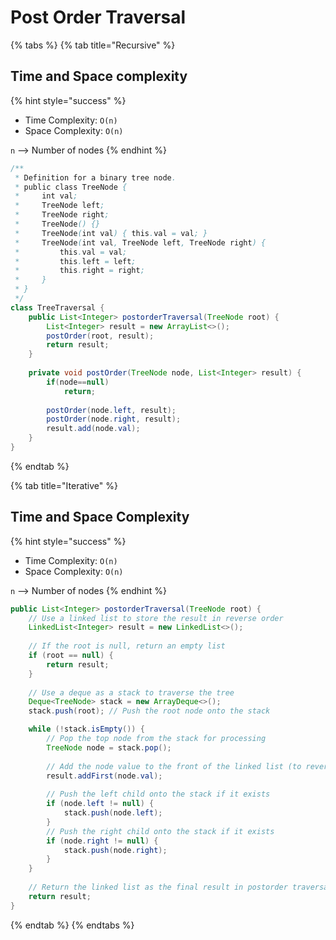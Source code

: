 # Post Order Traversal

{% tabs %}
{% tab title="Recursive" %}
## Time and Space complexity

{% hint style="success" %}
* Time Complexity: `O(n)`
* &#x20;Space Complexity: `O(n)`

`n` --> Number of nodes
{% endhint %}

```java
/**
 * Definition for a binary tree node.
 * public class TreeNode {
 *     int val;
 *     TreeNode left;
 *     TreeNode right;
 *     TreeNode() {}
 *     TreeNode(int val) { this.val = val; }
 *     TreeNode(int val, TreeNode left, TreeNode right) {
 *         this.val = val;
 *         this.left = left;
 *         this.right = right;
 *     }
 * }
 */
class TreeTraversal {
    public List<Integer> postorderTraversal(TreeNode root) {
        List<Integer> result = new ArrayList<>();
        postOrder(root, result);
        return result;
    }
    
    private void postOrder(TreeNode node, List<Integer> result) {
        if(node==null)
            return;
        
        postOrder(node.left, result);
        postOrder(node.right, result);
        result.add(node.val);
    }
}
```
{% endtab %}

{% tab title="Iterative" %}
## Time and Space Complexity

{% hint style="success" %}
* Time Complexity: `O(n)`
* &#x20;Space Complexity: `O(n)`

`n` --> Number of nodes
{% endhint %}

```java
public List<Integer> postorderTraversal(TreeNode root) {
    // Use a linked list to store the result in reverse order
    LinkedList<Integer> result = new LinkedList<>(); 
    
    // If the root is null, return an empty list
    if (root == null) { 
        return result;
    }
    
    // Use a deque as a stack to traverse the tree
    Deque<TreeNode> stack = new ArrayDeque<>(); 
    stack.push(root); // Push the root node onto the stack

    while (!stack.isEmpty()) {
        // Pop the top node from the stack for processing
        TreeNode node = stack.pop(); 
        
        // Add the node value to the front of the linked list (to reverse the order)
        result.addFirst(node.val); 
        
        // Push the left child onto the stack if it exists
        if (node.left != null) { 
            stack.push(node.left);
        }
        // Push the right child onto the stack if it exists
        if (node.right != null) { 
            stack.push(node.right);
        }
    }
    
    // Return the linked list as the final result in postorder traversal
    return result; 
}

```
{% endtab %}
{% endtabs %}
